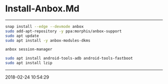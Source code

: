 # Install-Anbox.Md

----------------------------------------- 

```bash
snap install --edge --devmode anbox
sudo add-apt-repository -y ppa:morphis/anbox-support
sudo apt update
sudo apt install -y anbox-modules-dkms

anbox session-manager

sudo apt install android-tools-adb android-tools-fastboot
sudo apt install lzip
```

-----------------------------------------
2018-02-24 10:54:29
